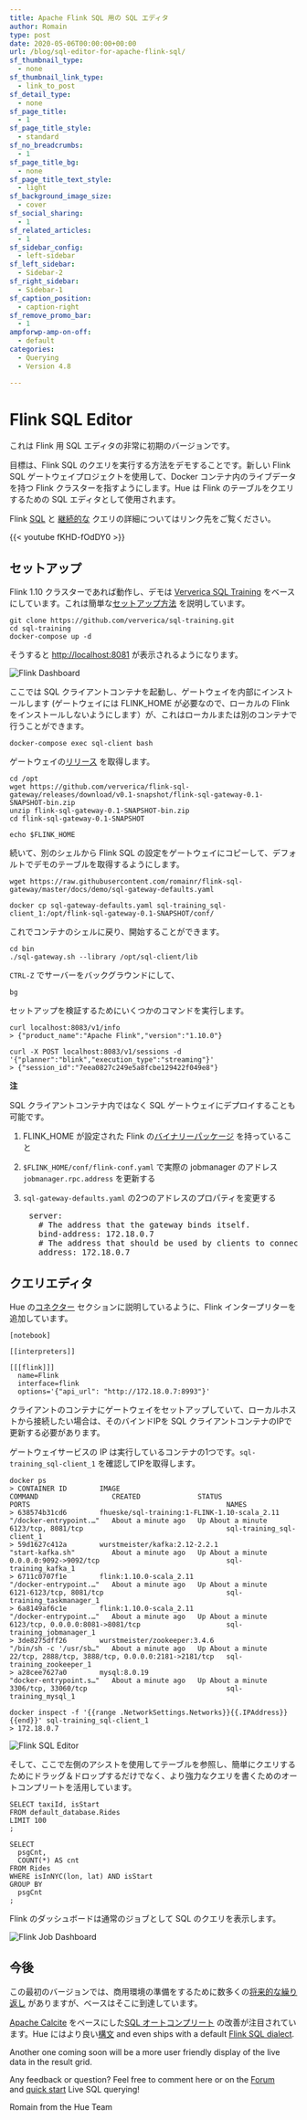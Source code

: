 ```yaml
---
title: Apache Flink SQL 用の SQL エディタ
author: Romain
type: post
date: 2020-05-06T00:00:00+00:00
url: /blog/sql-editor-for-apache-flink-sql/
sf_thumbnail_type:
  - none
sf_thumbnail_link_type:
  - link_to_post
sf_detail_type:
  - none
sf_page_title:
  - 1
sf_page_title_style:
  - standard
sf_no_breadcrumbs:
  - 1
sf_page_title_bg:
  - none
sf_page_title_text_style:
  - light
sf_background_image_size:
  - cover
sf_social_sharing:
  - 1
sf_related_articles:
  - 1
sf_sidebar_config:
  - left-sidebar
sf_left_sidebar:
  - Sidebar-2
sf_right_sidebar:
  - Sidebar-1
sf_caption_position:
  - caption-right
sf_remove_promo_bar:
  - 1
ampforwp-amp-on-off:
  - default
categories:
  - Querying
  - Version 4.8

---
```


# Flink SQL Editor

これは Flink 用 SQL エディタの非常に初期のバージョンです。

目標は、Flink SQL のクエリを実行する方法をデモすることです。新しい Flink SQL ゲートウェイプロジェクトを使用して、Docker コンテナ内のライブデータを持つ Flink クラスターを指すようにします。Hue は Flink のテーブルをクエリするための SQL エディタとして使用されます。

Flink [SQL](https://ci.apache.org/projects/flink/flink-docs-master/dev/table/sql/queries.html#queries) と [継続的な](https://ci.apache.org/projects/flink/flink-docs-master/dev/table/streaming/dynamic_tables.html#continuous-queries) クエリの詳細についてはリンク先をご覧ください。

{{< youtube fKHD-fOdDY0 >}}

## セットアップ

Flink 1.10 クラスターであれば動作し、デモは [Ververica SQL Training](https://github.com/ververica/sql-training) をベースにしています。これは簡単な[セットアップ方法](https://github.com/ververica/sql-training/wiki/Setting-up-the-Training-Environment) を説明しています。

    git clone https://github.com/ververica/sql-training.git
    cd sql-training
    docker-compose up -d

そうすると [http://localhost:8081](http://localhost:8081) が表示されるようになります。

![Flink Dashboard](https://cdn.gethue.com/uploads/2020/05/flink_dashboard.png)

ここでは SQL クライアントコンテナを起動し、ゲートウェイを内部にインストールします (ゲートウェイには FLINK_HOME が必要なので、ローカルの Flink をインストールしないようにします）が、これはローカルまたは別のコンテナで行うことができます。

    docker-compose exec sql-client bash

ゲートウェイの[リリース](https://github.com/ververica/flink-sql-gateway/releases) を取得します。

    cd /opt
    wget https://github.com/ververica/flink-sql-gateway/releases/download/v0.1-snapshot/flink-sql-gateway-0.1-SNAPSHOT-bin.zip
    unzip flink-sql-gateway-0.1-SNAPSHOT-bin.zip
    cd flink-sql-gateway-0.1-SNAPSHOT

    echo $FLINK_HOME

続いて、別のシェルから Flink SQL の設定をゲートウェイにコピーして、デフォルトでデモのテーブルを取得するようにします。

    wget https://raw.githubusercontent.com/romainr/flink-sql-gateway/master/docs/demo/sql-gateway-defaults.yaml

    docker cp sql-gateway-defaults.yaml sql-training_sql-client_1:/opt/flink-sql-gateway-0.1-SNAPSHOT/conf/

これでコンテナのシェルに戻り、開始することができます。

    cd bin
    ./sql-gateway.sh --library /opt/sql-client/lib

`CTRL-Z` でサーバーをバックグラウンドにして、

    bg

セットアップを検証するためにいくつかのコマンドを実行します。

    curl localhost:8083/v1/info
    > {"product_name":"Apache Flink","version":"1.10.0"}

    curl -X POST localhost:8083/v1/sessions -d '{"planner":"blink","execution_type":"streaming"}'
    > {"session_id":"7eea0827c249e5a8fcbe129422f049e8"}


**注**

SQL クライアントコンテナ内ではなく SQL ゲートウェイにデプロイすることも可能です。

1. FLINK_HOME が設定された Flink の[バイナリーパッケージ](https://www.apache.org/dyn/closer.lua/flink/flink-1.10.0/flink-1.10.0-bin-scala_2.11.tgz) を持っていること

2. `$FLINK_HOME/conf/flink-conf.yaml` で実際の jobmanager のアドレス `jobmanager.rpc.address` を更新する

3. `sql-gateway-defaults.yaml` の2つのアドレスのプロパティを変更する

<pre>
    server:
      # The address that the gateway binds itself.
      bind-address: 172.18.0.7
      # The address that should be used by clients to connect to the gateway.
      address: 172.18.0.7
</pre>

## クエリエディタ

Hue の[コネクター](https://docs.gethue.com/administrator/configuration/connectors/) セクションに説明しているように、Flink インタープリターを追加しています。

    [notebook]

    [[interpreters]]

    [[[flink]]]
      name=Flink
      interface=flink
      options='{"api_url": "http://172.18.0.7:8993"}'

クライアントのコンテナにゲートウェイをセットアップしていて、ローカルホストから接続したい場合は、そのバインドIPを SQL クライアントコンテナのIPで更新する必要があります。

ゲートウェイサービスの IP は実行しているコンテナの1つです。`sql-training_sql-client_1` を確認してIPを取得します。

    docker ps
    > CONTAINER ID        IMAGE                                                COMMAND                  CREATED              STATUS              PORTS                                                NAMES
    > 638574b31cd6        fhueske/sql-training:1-FLINK-1.10-scala_2.11   "/docker-entrypoint.…"   About a minute ago   Up About a minute   6123/tcp, 8081/tcp                                   sql-training_sql-client_1
    > 59d1627c412a        wurstmeister/kafka:2.12-2.2.1                        "start-kafka.sh"         About a minute ago   Up About a minute   0.0.0.0:9092->9092/tcp                               sql-training_kafka_1
    > 6711c0707f1e        flink:1.10.0-scala_2.11                              "/docker-entrypoint.…"   About a minute ago   Up About a minute   6121-6123/tcp, 8081/tcp                              sql-training_taskmanager_1
    > 6a8149af6c1e        flink:1.10.0-scala_2.11                              "/docker-entrypoint.…"   About a minute ago   Up About a minute   6123/tcp, 0.0.0.0:8081->8081/tcp                     sql-training_jobmanager_1
    > 3de8275dff26        wurstmeister/zookeeper:3.4.6                         "/bin/sh -c '/usr/sb…"   About a minute ago   Up About a minute   22/tcp, 2888/tcp, 3888/tcp, 0.0.0.0:2181->2181/tcp   sql-training_zookeeper_1
    > a28cee7627a0        mysql:8.0.19                                         "docker-entrypoint.s…"   About a minute ago   Up About a minute   3306/tcp, 33060/tcp                                  sql-training_mysql_1

    docker inspect -f '{{range .NetworkSettings.Networks}}{{.IPAddress}}{{end}}' sql-training_sql-client_1
    > 172.18.0.7

![Flink SQL Editor](https://cdn.gethue.com/uploads/2020/05/flink_editor_v1.png)

そして、ここで左側のアシストを使用してテーブルを参照し、簡単にクエリするためにドラッグ＆ドロップするだけでなく、より強力なクエリを書くためのオートコンプリートを活用しています。

    SELECT taxiId, isStart
    FROM default_database.Rides
    LIMIT 100
    ;

    SELECT
      psgCnt,
      COUNT(*) AS cnt
    FROM Rides
    WHERE isInNYC(lon, lat) AND isStart
    GROUP BY
      psgCnt
    ;

Flink のダッシュボードは通常のジョブとして SQL のクエリを表示します。

![Flink Job Dashboard](https://cdn.gethue.com/uploads/2020/05/flink_dashboard_one_query.png)

## 今後

この最初のバージョンでは、商用環境の準備をするために数多くの[将来的な繰り返し](https://github.com/cloudera/hue/blob/master/docs/designs/apache_flink.md) がありますが、ベースはそこに到達しています。

[Apache Calcite](https://calcite.apache.org/docs/reference.html) をベースにした[SQL オートコンプリート](https://ci.apache.org/projects/flink/flink-docs-master/dev/table/sql/queries.html#supported-syntax) の改善が注目されています。Hue にはより良い[構文](https://docs.gethue.com/developer/parsers/) and even ships with a default [Flink SQL dialect](https://github.com/cloudera/hue/tree/master/desktop/core/src/desktop/js/parse/jison/sql/flink).

Another one coming soon will be a more user friendly display of the live data in the result grid.


Any feedback or question? Feel free to comment here or on the <a href="https://discourse.gethue.com/">Forum</a> and <a href="https://docs.gethue.com/quickstart/">quick start</a> Live SQL querying!


Romain from the Hue Team
